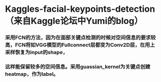 # Kaggles-facial-keypoints-detection（来自Kaggle论坛中Yumi的blog）
### 采用FCN的方法，因为在面部关键点检测的时候对空间信息的要求较高，FCN将如VGG模型的Fullconnect层都变为Conv2D层，在用上采样恢复为input的shape，
### 这样能保留较多的空间信息。采用guassian_kernel为关键点创建heatmap，作为label。
